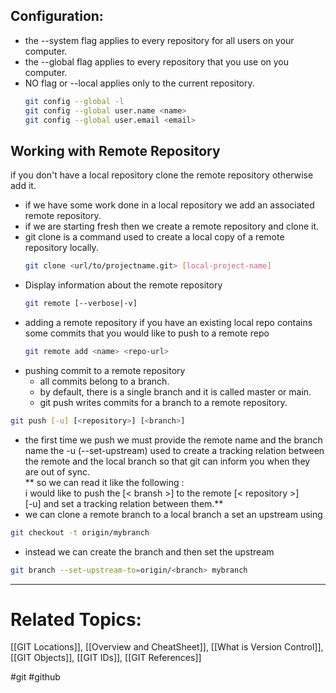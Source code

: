## Configuration:
- the --system flag applies to every repository for all users on your computer.
- the --global flag applies to every repository that you use on you computer.
- NO flag or --local applies only to the current repository.
  ```bash
  git config --global -l
  git config --global user.name <name>
  git config --global user.email <email>
  ```
## Working with Remote Repository
if you don't have a local repository clone the remote repository otherwise add it.
- if we have some work done in a local repository we add an associated remote repository.
- if we are starting fresh then we create a remote repository and clone it.
- git clone is a command used to create a local copy of a remote repository locally.
  ``` bash
  git clone <url/to/projectname.git> [local-project-name]
  ```
- Display information about the remote repository
  ``` bash
  git remote [--verbose|-v]
  ```
- adding a remote repository if you have an existing local repo contains some commits that you would like to push to a remote repo 
  ``` bash
  git remote add <name> <repo-url>
  ```
- pushing commit to a remote repository 
  - all commits belong to a branch.
  - by default, there is a single branch and it is called master or main.
  - git push writes commits for a branch to a remote repository.
``` bash
git push [-u] [<repository>] [<branch>]
```
- the first time we push we must provide the remote name and the branch name the -u (--set-upstream) used to create a tracking relation between the remote and the local branch so that git can inform you when they are out of sync. </br> ** so we can read it like the following : </br> i would like to push the [< bransh >] to the remote [< repository >] </br> [-u] and set a tracking relation between them.**
- we can clone a remote branch to a local branch a set an upstream using 
``` bash
git checkout -t origin/mybranch
```
- instead we can create the branch and then set the upstream 
``` bash
git branch --set-upstream-to=origin/<branch> mybranch
```
 

---

# Related Topics:

[[GIT Locations]], [[Overview and CheatSheet]], [[What is Version Control]], [[GIT Objects]], [[GIT IDs]], [[GIT References]]

#git #github